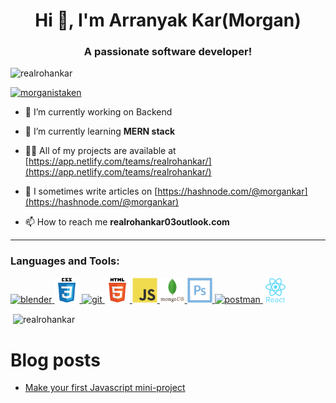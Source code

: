 <h1 align="center">Hi 👋, I'm Arranyak Kar(Morgan)</h1>
<h3 align="center">A passionate software developer!</h3>


<p align="left"> <img src="https://komarev.com/ghpvc/?username=realrohankar&label=Profile%20views&color=0e75b6&style=flat" alt="realrohankar" /> </p>


<p align="left"> <a href="https://twitter.com/morganistaken" target="blank"><img src="https://img.shields.io/twitter/follow/morganistaken?logo=twitter&style=for-the-badge" alt="morganistaken" /></a> </p>

- 🔭 I’m currently working on Backend

- 🌱 I’m currently learning **MERN stack**

- 👨‍💻 All of my projects are available at [https://app.netlify.com/teams/realrohankar/](https://app.netlify.com/teams/realrohankar/)

- 📝 I sometimes write articles on [https://hashnode.com/@morgankar](https://hashnode.com/@morgankar)

- 📫 How to reach me **realrohankar03outlook.com**

  

---

<h3 align="left">Languages and Tools:</h3>
<p align="left"> <a href="https://www.blender.org/" target="_blank" rel="noreferrer"> <img src="https://download.blender.org/branding/community/blender_community_badge_white.svg" alt="blender" width="40" height="40"/> </a> <a href="https://www.w3schools.com/css/" target="_blank" rel="noreferrer"> <img src="https://raw.githubusercontent.com/devicons/devicon/master/icons/css3/css3-original-wordmark.svg" alt="css3" width="40" height="40"/> </a> <a href="https://git-scm.com/" target="_blank" rel="noreferrer"> <img src="https://www.vectorlogo.zone/logos/git-scm/git-scm-icon.svg" alt="git" width="40" height="40"/> </a> <a href="https://www.w3.org/html/" target="_blank" rel="noreferrer"> <img src="https://raw.githubusercontent.com/devicons/devicon/master/icons/html5/html5-original-wordmark.svg" alt="html5" width="40" height="40"/> </a> <a href="https://developer.mozilla.org/en-US/docs/Web/JavaScript" target="_blank" rel="noreferrer"> <img src="https://raw.githubusercontent.com/devicons/devicon/master/icons/javascript/javascript-original.svg" alt="javascript" width="40" height="40"/> </a> <a href="https://www.mongodb.com/" target="_blank" rel="noreferrer"> <img src="https://raw.githubusercontent.com/devicons/devicon/master/icons/mongodb/mongodb-original-wordmark.svg" alt="mongodb" width="40" height="40"/> </a> <a href="https://www.photoshop.com/en" target="_blank" rel="noreferrer"> <img src="https://raw.githubusercontent.com/devicons/devicon/master/icons/photoshop/photoshop-line.svg" alt="photoshop" width="40" height="40"/> </a> <a href="https://postman.com" target="_blank" rel="noreferrer"> <img src="https://www.vectorlogo.zone/logos/getpostman/getpostman-icon.svg" alt="postman" width="40" height="40"/> </a> <a href="https://reactjs.org/" target="_blank" rel="noreferrer"> <img src="https://raw.githubusercontent.com/devicons/devicon/master/icons/react/react-original-wordmark.svg" alt="react" width="40" height="40"/> </a> </p>

<p>&nbsp;<img align="center" src="https://github-readme-stats.vercel.app/api?username=realrohankar&show_icons=true&locale=en" alt="realrohankar" /></p>

# Blog posts

<!-- BLOG-POST-LIST:START -->
- [Make your first Javascript  mini-project](https://morgankar.hashnode.dev/make-your-first-javascript-mini-project)
<!-- BLOG-POST-LIST:END -->
